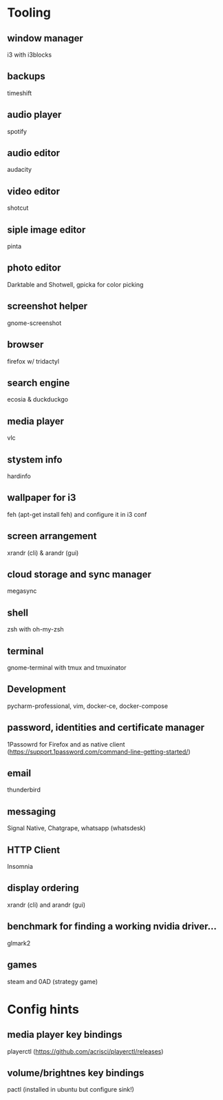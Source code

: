 # Tooling
## window manager
i3 with i3blocks

## backups 
timeshift

## audio player
spotify

## audio editor
audacity

## video editor
shotcut

## siple image editor 
pinta

## photo editor
Darktable and Shotwell, gpicka for color picking

## screenshot helper
gnome-screenshot

## browser
firefox w/ tridactyl

## search engine 
ecosia & duckduckgo

## media player 
vlc

## stystem info
hardinfo

## wallpaper for i3
feh (apt-get install feh) and configure it in i3 conf

## screen arrangement
xrandr (cli) & arandr (gui)

## cloud storage and sync manager
megasync

## shell
zsh with oh-my-zsh

## terminal
gnome-terminal with tmux and tmuxinator

## Development
pycharm-professional, vim, docker-ce, docker-compose

## password, identities and certificate manager
1Passowrd for Firefox and as native client (https://support.1password.com/command-line-getting-started/)

## email
thunderbird

## messaging
Signal Native, Chatgrape, whatsapp (whatsdesk)

## HTTP Client
Insomnia

## display ordering
xrandr (cli) and arandr (gui)

## benchmark for finding a working nvidia driver...
glmark2

## games
steam and 0AD (strategy game)


# Config hints

## media player key bindings
playerctl (https://github.com/acrisci/playerctl/releases)

## volume/brightnes key bindings
pactl (installed in ubuntu but configure sink!)

